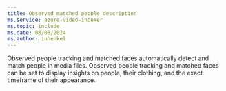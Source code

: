 ```yaml
---
title: Observed matched people description
ms.service: azure-video-indexer
ms.topic: include
ms.date: 08/08/2024
ms.author: inhenkel
---
```


Observed people tracking and matched faces automatically detect and match people in media files. Observed people tracking and matched faces can be set to display insights on people, their clothing, and the exact timeframe of their appearance.

